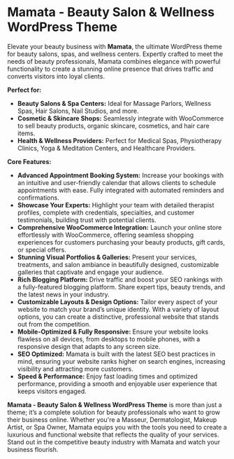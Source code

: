 # Mamata - Beauty Salon & Wellness WordPress Theme

Elevate your beauty business with **Mamata**, the ultimate WordPress theme for beauty salons, spas, and wellness centers. Expertly crafted to meet the needs of beauty professionals, Mamata combines elegance with powerful functionality to create a stunning online presence that drives traffic and converts visitors into loyal clients.

**Perfect for:**

-   **Beauty Salons & Spa Centers:** Ideal for Massage Parlors, Wellness Spas, Hair Salons, Nail Studios, and more.
-   **Cosmetic & Skincare Shops:** Seamlessly integrate with WooCommerce to sell beauty products, organic skincare, cosmetics, and hair care items.
-   **Health & Wellness Providers:** Perfect for Medical Spas, Physiotherapy Clinics, Yoga & Meditation Centers, and Healthcare Providers.

**Core Features:**

-   **Advanced Appointment Booking System:** Increase your bookings with an intuitive and user-friendly calendar that allows clients to schedule appointments with ease. Fully integrated with automated reminders and confirmations.
-   **Showcase Your Experts:** Highlight your team with detailed therapist profiles, complete with credentials, specialties, and customer testimonials, building trust with potential clients.
-   **Comprehensive WooCommerce Integration:** Launch your online store effortlessly with WooCommerce, offering seamless shopping experiences for customers purchasing your beauty products, gift cards, or special offers.
-   **Stunning Visual Portfolios & Galleries:** Present your services, treatments, and salon ambiance in beautifully designed, customizable galleries that captivate and engage your audience.
-   **Rich Blogging Platform:** Drive traffic and boost your SEO rankings with a fully-featured blogging platform. Share expert tips, beauty trends, and the latest news in your industry.
-   **Customizable Layouts & Design Options:** Tailor every aspect of your website to match your brand’s unique identity. With a variety of layout options, you can create a distinctive, professional website that stands out from the competition.
-   **Mobile-Optimized & Fully Responsive:** Ensure your website looks flawless on all devices, from desktops to mobile phones, with a responsive design that adapts to any screen size.
-   **SEO Optimized:** Mamata is built with the latest SEO best practices in mind, ensuring your website ranks higher on search engines, increasing visibility and attracting more customers.
-   **Speed & Performance:** Enjoy fast loading times and optimized performance, providing a smooth and enjoyable user experience that keeps visitors engaged.

**Mamata - Beauty Salon & Wellness WordPress Theme** is more than just a theme; it’s a complete solution for beauty professionals who want to grow their business online. Whether you're a Masseur, Dermatologist, Makeup Artist, or Spa Owner, Mamata equips you with the tools you need to create a luxurious and functional website that reflects the quality of your services. Stand out in the competitive beauty industry with Mamata and watch your business flourish.
